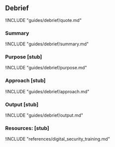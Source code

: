## Debrief

!INCLUDE "guides/debrief/quote.md"

### Summary

!INCLUDE "guides/debrief/summary.md"

### Purpose [stub]

!INCLUDE "guides/debrief/purpose.md"

### Approach [stub]

!INCLUDE "guides/debrief/approach.md"

### Output [stub]

!INCLUDE "guides/debrief/output.md"

### Resources: [stub]

!INCLUDE "references/digital_security_training.md"
